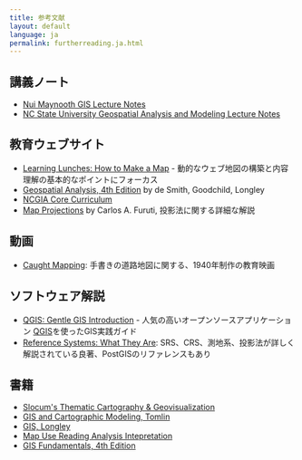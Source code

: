 ```yaml
---
title: 参考文献
layout: default
language: ja
permalink: furtherreading.ja.html
---
```


## 講義ノート

* [Nui Maynooth GIS Lecture Notes](http://www.nuim.ie/staff/dpringle/gis/lectures.shtml)
* [NC State University Geospatial Analysis and Modeling Lecture Notes](http://courses.ncsu.edu/mea582/common/GIS_anal_lecture/GIS_Anal_Lectall.html)

## 教育ウェブサイト

* [Learning Lunches: How to Make a Map](https://github.com/veltman/learninglunches/tree/master/maps) - 動的なウェブ地図の構築と内容理解の基本的なポイントにフォーカス
* [Geospatial Analysis, 4th Edition](http://www.spatialanalysisonline.com/HTML/index.html) by de Smith, Goodchild, Longley
* [NCGIA Core Curriculum](http://www.geog.ubc.ca/courses/klink/gis.notes/ncgia/toc.html)
* [Map Projections](http://www.progonos.com/furuti/MapProj/Normal/TOC/cartTOC.html) by Carlos A. Furuti, 投影法に関する詳細な解説

## 動画

* [Caught Mapping](https://archive.org/details/CaughtMa1940): 手書きの道路地図に関する、1940年制作の教育映画

## ソフトウェア解説

* [QGIS: Gentle GIS Introduction](http://docs.qgis.org/2.2/en/docs/gentle_gis_introduction/index.html) - 人気の高いオープンソースアプリケーション [QGIS](http://qgis.org/en/site/)を使ったGIS実践ガイド
* [Reference Systems: What They Are](https://weblogs.java.net/blog/manningpubs/archive/2013/02/13/spatial-reference-system-what-it): SRS、CRS、測地系、投影法が詳しく解説されている良著、PostGISのリファレンスもあり

## 書籍

* [Slocum's Thematic Cartography & Geovisualization](http://www.amazon.com/Thematic-Cartography-Geovisualization-3rd-Edition/dp/0132298341)
* [GIS and Cartographic Modeling, Tomlin](http://www.amazon.com/GIS-Cartographic-Modeling-Dana-Tomlin/dp/158948309X)
* [GIS, Longley](http://www.amazon.com/Geographic-Information-Systems-Science-Longley/dp/0470721448)
* [Map Use Reading Analysis Intepretation](http://www.amazon.com/Map-Use-Reading-Analysis-Interpretation/dp/1589482794)
* [GIS Fundamentals, 4th Edition](http://www.paulbolstad.net/gisbook.html)
